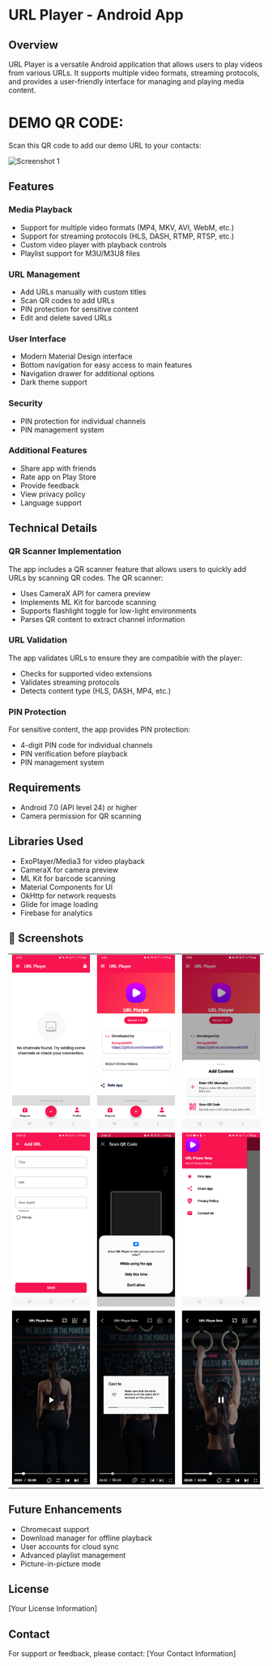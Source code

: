 # URL Player - Android App

## Overview
URL Player is a versatile Android application that allows users to play videos from various URLs. It supports multiple video formats, streaming protocols, and provides a user-friendly interface for managing and playing media content.

# DEMO QR CODE:
Scan this QR code to add our demo URL to your contacts:

<td><img src="https://github.com/user-attachments/assets/c40e9181-6b45-4bdb-a08f-698835937cfd" alt="Screenshot 1" width="150px"></td>  



## Features

### Media Playback
- Support for multiple video formats (MP4, MKV, AVI, WebM, etc.)
- Support for streaming protocols (HLS, DASH, RTMP, RTSP, etc.)
- Custom video player with playback controls
- Playlist support for M3U/M3U8 files

### URL Management
- Add URLs manually with custom titles
- Scan QR codes to add URLs
- PIN protection for sensitive content
- Edit and delete saved URLs

### User Interface
- Modern Material Design interface
- Bottom navigation for easy access to main features
- Navigation drawer for additional options
- Dark theme support

### Security
- PIN protection for individual channels
- PIN management system

### Additional Features
- Share app with friends
- Rate app on Play Store
- Provide feedback
- View privacy policy
- Language support

## Technical Details

### QR Scanner Implementation
The app includes a QR scanner feature that allows users to quickly add URLs by scanning QR codes. The QR scanner:
- Uses CameraX API for camera preview
- Implements ML Kit for barcode scanning
- Supports flashlight toggle for low-light environments
- Parses QR content to extract channel information

### URL Validation
The app validates URLs to ensure they are compatible with the player:
- Checks for supported video extensions
- Validates streaming protocols
- Detects content type (HLS, DASH, MP4, etc.)

### PIN Protection
For sensitive content, the app provides PIN protection:
- 4-digit PIN code for individual channels
- PIN verification before playback
- PIN management system

## Requirements
- Android 7.0 (API level 24) or higher
- Camera permission for QR scanning

## Libraries Used
- ExoPlayer/Media3 for video playback
- CameraX for camera preview
- ML Kit for barcode scanning
- Material Components for UI
- OkHttp for network requests
- Glide for image loading
- Firebase for analytics

## 📸 Screenshots 


<table align="center" style="width:100%; text-align:center; border-collapse:collapse;">  
  <tr>  
    <td><img src="image/1.png" alt="Screenshot 1" width="250px"></td>  
    <td><img src="image/2.png" alt="Screenshot 2" width="250px"></td>  
    <td><img src="image/3.png" alt="Screenshot 3" width="250px"></td>  
  </tr>  
  <tr>  
    <td><img src="image/4.png" alt="Screenshot 4" width="250px"></td>  
    <td><img src="image/5.png" alt="Screenshot 5" width="250px"></td>  
    <td><img src="image/6.png" alt="Screenshot 6" width="250px"></td>  
  </tr>  
  <tr>  
    <td><img src="image/7.png" alt="Screenshot 7" width="250px"></td>  
    <td><img src="image/8.png" alt="Screenshot 8" width="250px"></td>  
    <td><img src="image/9.png" alt="Screenshot 9" width="250px"></td>  
  </tr> 
</table>


## Future Enhancements
- Chromecast support
- Download manager for offline playback
- User accounts for cloud sync
- Advanced playlist management
- Picture-in-picture mode

## License
[Your License Information]

## Contact
For support or feedback, please contact: [Your Contact Information] 
